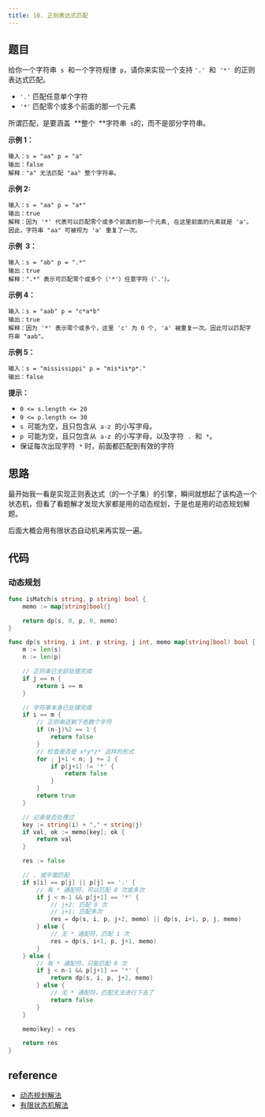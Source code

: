 ```yaml
---
title: 10. 正则表达式匹配
---
```


## 题目

给你一个字符串  `s`  和一个字符规律  `p`，请你来实现一个支持 `'.'`  和  `'*'`  的正则表达式匹配。

- `'.'` 匹配任意单个字符
- `'*'` 匹配零个或多个前面的那一个元素

所谓匹配，是要涵盖  **整个  **字符串  `s`的，而不是部分字符串。

**示例 1：**

```
输入：s = "aa" p = "a"
输出：false
解释："a" 无法匹配 "aa" 整个字符串。
```

**示例 2:**

```
输入：s = "aa" p = "a*"
输出：true
解释：因为 '*' 代表可以匹配零个或多个前面的那一个元素, 在这里前面的元素就是 'a'。因此，字符串 "aa" 可被视为 'a' 重复了一次。
```

**示例  3：**

```
输入：s = "ab" p = ".*"
输出：true
解释：".*" 表示可匹配零个或多个（'*'）任意字符（'.'）。
```

**示例 4：**

```
输入：s = "aab" p = "c*a*b"
输出：true
解释：因为 '*' 表示零个或多个，这里 'c' 为 0 个, 'a' 被重复一次。因此可以匹配字符串 "aab"。
```

**示例 5：**

```
输入：s = "mississippi" p = "mis*is*p*."
输出：false
```

**提示：**

- `0 <= s.length <= 20`
- `0 <= p.length <= 30`
- `s`  可能为空，且只包含从  `a-z`  的小写字母。
- `p`  可能为空，且只包含从  `a-z`  的小写字母，以及字符  `.`  和  `*`。
- 保证每次出现字符  `*` 时，前面都匹配到有效的字符

## 思路

最开始我一看是实现正则表达式（的一个子集）的引擎，瞬间就想起了该构造一个状态机，但看了看题解才发现大家都是用的动态规划，于是也是用的动态规划解题。

后面大概会用有限状态自动机来再实现一遍。

## 代码

### 动态规划

```go
func isMatch(s string, p string) bool {
	memo := map[string]bool{}

	return dp(s, 0, p, 0, memo)
}

func dp(s string, i int, p string, j int, memo map[string]bool) bool {
	m := len(s)
	n := len(p)

	// 正则串已全部处理完成
	if j == n {
		return i == m
	}

	// 字符串本身已处理完成
	if i == m {
		// 正则串还剩下奇数个字符
		if (n-j)%2 == 1 {
			return false
		}
		// 检查是否是 x*y*z* 这样的形式
		for ; j+1 < n; j += 2 {
			if p[j+1] != '*' {
				return false
			}
		}
		return true
	}

	// 记录是否处理过
	key := string(i) + "," + string(j)
	if val, ok := memo[key]; ok {
		return val
	}

	res := false

	// . 或字面匹配
	if s[i] == p[j] || p[j] == '.' {
		// 有 * 通配符，可以匹配 0 次或多次
		if j < n-1 && p[j+1] == '*' {
			// j+2: 匹配 0 次
			// i+1: 匹配多次
			res = dp(s, i, p, j+2, memo) || dp(s, i+1, p, j, memo)
		} else {
			// 无 * 通配符，匹配 1 次
			res = dp(s, i+1, p, j+1, memo)
		}
	} else {
		// 有 * 通配符，只能匹配 0 次
		if j < n-1 && p[j+1] == '*' {
			return dp(s, i, p, j+2, memo)
		} else {
			// 无 * 通配符，匹配无法进行下去了
			return false
		}
	}

	memo[key] = res

	return res
}
```

## reference

- [动态规划解法](https://ipfs.io/ipfs/QmV6iA2VknVBuJaAT2TS4H8NNQB6risM5kLWkqUrj9XSj6)
- [有限状态机解法](https://leetcode-cn.com/problems/regular-expression-matching/solution/yi-bu-dao-wei-zhi-jie-an-zheng-ze-biao-da-shi-de-s/)

